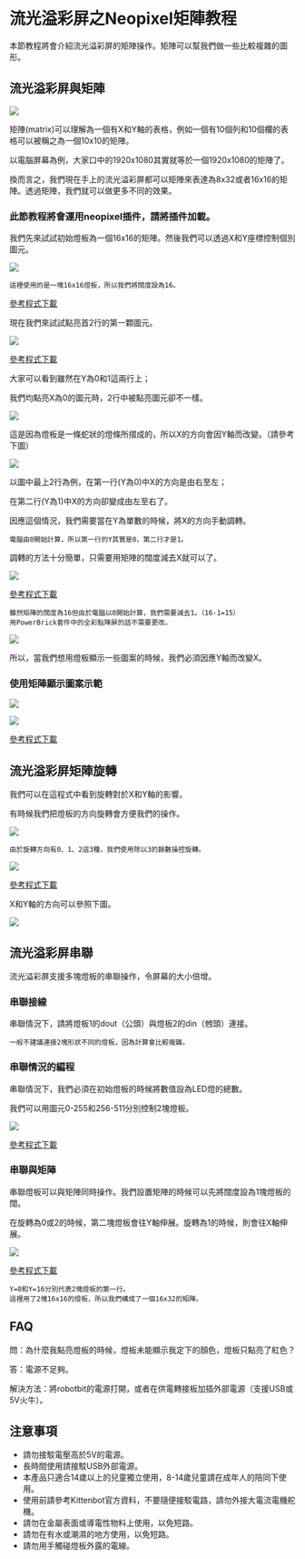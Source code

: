 # 流光溢彩屏之Neopixel矩陣教程

本節教程將會介紹流光溢彩屏的矩陣操作。矩陣可以幫我們做一些比較複雜的圖形。

## 流光溢彩屏與矩陣

![](./LEDMatrixT3/Matris.png)

矩陣(matrix)可以理解為一個有X和Y軸的表格，例如一個有10個列和10個欄的表格可以被稱之為一個10x10的矩陣。

以電腦屏幕為例，大家口中的1920x1080其實就等於一個1920x1080的矩陣了。

換而言之，我們現在手上的流光溢彩屏都可以矩陣來表達為8x32或者16x16的矩陣。透過矩陣，我們就可以做更多不同的效果。

### 此節教程將會運用neopixel插件，請將插件加載。

我們先來試試初始燈板為一個16x16的矩陣。然後我們可以透過X和Y座標控制個別圖元。

![](./LEDMatrixT3/code8.png)

    這裡使用的是一塊16x16燈板，所以我們將闊度設為16。



[參考程式下載](https://bit.ly/LEDMatrixT3_01Hex)



現在我們來試試點亮首2行的第一顆圖元。

![](./LEDMatrixT3/code4.png)

[參考程式下載](https://bit.ly/LEDMatrixT3_02Hex)

大家可以看到雖然在Y為0和1這兩行上；

我們均點亮X為0的圖元時，2行中被點亮圖元卻不一樣。
    
![](./LEDMatrixT3/ww.jpg)

這是因為燈板是一條蛇狀的燈條所摺成的，所以X的方向會因Y軸而改變。（請參考下圖）

![](./LEDMatrixT3/asd.png)


以圖中最上2行為例，在第一行(Y為0)中X的方向是由右至左；

在第二行(Y為1)中X的方向卻變成由左至右了。

因應這個情況，我們需要當在Y為單數的時候，將X的方向手動調轉。

    電腦由0開始計算，所以第一行的Y其實是0，第二行才是1。

調轉的方法十分簡單，只需要用矩陣的闊度減去X就可以了。

![](./LEDMatrixT3/code5.png)

[參考程式下載](https://bit.ly/LEDMatrixT3_03Hex)

    雖然矩陣的闊度為16但由於電腦以0開始計算，我們需要減去1。（16-1=15）
    用PowerBrick套件中的全彩點陣屏的話不需要更改。
    
![](./LEDMatrixT3/www.jpg)

所以，當我們想用燈板顯示一些圖案的時候，我們必須因應Y軸而改變X。

### 使用矩陣顯示圖案示範

![](./LEDMatrixT3/code7.png)

![](./LEDMatrixT3/triangle.jpg)

[參考程式下載](https://bit.ly/LEDMatrixT3_04Hex)
    
## 流光溢彩屏矩陣旋轉

我們可以在這程式中看到旋轉對於X和Y軸的影響。

有時候我們把燈板的方向旋轉會方便我們的操作。

![](./LEDMatrixT3/code1.png)

    由於旋轉方向有0、1、2這3種，我們使用除以3的餘數操控旋轉。
    
![](./LEDMatrixT3/rotate.gif)

[參考程式下載](https://bit.ly/LEDMatrixT3_05Hex)


    
X和Y軸的方向可以參照下圖。

![](./LEDMatrixT3/image8554.png)

## 流光溢彩屏串聯

流光溢彩屏支援多塊燈板的串聯操作，令屏幕的大小倍增。

### 串聯接線

串聯情況下，請將燈板1的dout（公頭）與燈板2的din（乸頭）連接。

    一般不建議連接2塊形狀不同的燈板，因為計算會比較複雜。
    
### 串聯情況的編程

串聯情況下，我們必須在初始燈板的時候將數值設為LED燈的總數。

我們可以用圖元0-255和256-511分別控制2塊燈板。

![](./LEDMatrixT3/code2.png)

[參考程式下載](https://bit.ly/LEDMatrixT3_06Hex)

### 串聯與矩陣

串聯燈板可以與矩陣同時操作。我們設置矩陣的時候可以先將闊度設為1塊燈板的闊。

在旋轉為0或2的時候，第二塊燈板會往Y軸伸展。旋轉為1的時候，則會往X軸伸展。

![](./LEDMatrixT3/code8.png)

[參考程式下載](https://bit.ly/LEDMatrixT3_07Hex)

    Y=0和Y=16分別代表2塊燈板的第一行。
    這裡用了2塊16x16的燈板，所以我們構成了一個16x32的矩陣。
    
## FAQ

問：為什麼我點亮燈板的時候，燈板未能顯示我定下的顏色，燈板只點亮了紅色？

答：電源不足夠。

解決方法：將robotbit的電源打開，或者在供電轉接板加插外部電源（支援USB或5V火牛）。

## 注意事項
- 請勿接駁電壓高於5V的電源。
- 長時間使用請接駁USB外部電源。
- 本產品只適合14歲以上的兒童獨立使用，8-14歲兒童請在成年人的陪同下使用。
- 使用前請參考Kittenbot官方資料，不要隨便接駁電路，請勿外接大電流電機舵機。
- 請勿在金屬表面或導電性物料上使用，以免短路。
- 請勿在有水或潮濕的地方使用，以免短路。
- 請勿用手觸碰燈板外露的電線。

